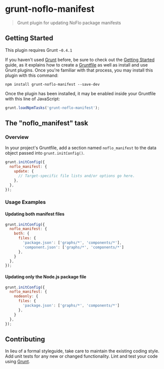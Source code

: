 # grunt-noflo-manifest

> Grunt plugin for updating NoFlo package manifests

## Getting Started
This plugin requires Grunt `~0.4.1`

If you haven't used [Grunt](http://gruntjs.com/) before, be sure to check out the [Getting Started](http://gruntjs.com/getting-started) guide, as it explains how to create a [Gruntfile](http://gruntjs.com/sample-gruntfile) as well as install and use Grunt plugins. Once you're familiar with that process, you may install this plugin with this command:

```shell
npm install grunt-noflo-manifest --save-dev
```

Once the plugin has been installed, it may be enabled inside your Gruntfile with this line of JavaScript:

```js
grunt.loadNpmTasks('grunt-noflo-manifest');
```

## The "noflo_manifest" task

### Overview
In your project's Gruntfile, add a section named `noflo_manifest` to the data object passed into `grunt.initConfig()`.

```js
grunt.initConfig({
  noflo_manifest: {
    update: {
      // Target-specific file lists and/or options go here.
    },
  },
});
```

### Usage Examples

#### Updating both manifest files

```js
grunt.initConfig({
  noflo_manifest: {
    both: {
      files: {
        'package.json': ['graphs/*', 'components/*'],
        'component.json': ['graphs/*', 'components/*']
      },
    }
  },
});
```
#### Updating only the Node.js package file

```js
grunt.initConfig({
  noflo_manifest: {
    nodeonly: {
      files: {
        'package.json': ['graphs/*', 'components/*']
      },
    }
  },
});
```

## Contributing
In lieu of a formal styleguide, take care to maintain the existing coding style. Add unit tests for any new or changed functionality. Lint and test your code using [Grunt](http://gruntjs.com/).
